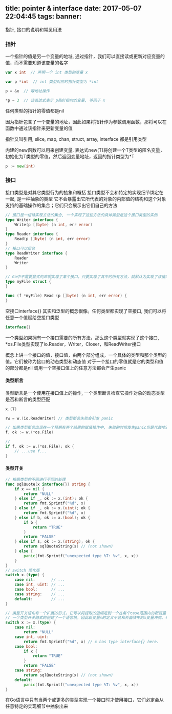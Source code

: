 title: pointer & interface
date: 2017-05-07 22:04:45
tags:
banner:
---

指针, 接口的说明和常见用法

<!-- more -->
### 指针

一个指针的值是另一个变量的地址, 通过指针，我们可以直接读或更新对应变量的值，而不需要知道该变量的名字

```go
var x int  // 声明一个 int 类型的变量 x

var p *int  // int 类型对应的指针类型为 *int

p = &x  // 取地址操作

*p = 3  // 该表达式表示 p指针指向的变量, 等同于 x
```

任何类型的指针的零值都是nil

因为指针包含了一个变量的地址，因此如果将指针作为参数调用函数，那将可以在函数中通过该指针来更新变量的值

指针又叫引用, slice, map, chan, struct, array, interface 都是引用类型

内建的new函数可以用来创建变量. 表达式new(T)将创建一个T类型的匿名变量，初始化为T类型的零值，然后返回变量地址，返回的指针类型为*T
```go
p := new(int)
```

### 接口

接口类型是对其它类型行为的抽象和概括
接口类型不会和特定的实现细节绑定在一起, 是一种抽象的类型
它不会暴露出它所代表的对象的内部值的结构和这个对象支持的基础操作的集合；它们只会展示出它们自己的方法

```go
// 接口是一组待实现方法的集合, 一个实现了这些方法的具体类型是这个接口类型的实例
type Writer interface {
    Write(p []byte) (n int, err error)
}
type Reader interface {
    Read(p []byte) (n int, err error)
}
// 接口可以组合
type ReadWriter interface {
    Reader
    Writer
}

// Go中不需要显式的声明实现了某个接口，只要实现了其中的所有方法，就默认为实现了该接口
type myFile struct {
}

func (f *myFile) Read (p []byte) (n int, err error) {
}
```


空接口interface{} 其实和泛型的概念很像。任何类型都实现了空接口, 我们可以将任意一个值赋给空接口类型
```go
interface{}
```

一个类型如果拥有一个接口需要的所有方法，那么这个类型就实现了这个接口, *os.File类型实现了io.Reader，Writer，Closer，和ReadWriter接口


概念上讲一个接口的值，接口值，由两个部分组成，一个具体的类型和那个类型的值。它们被称为接口的动态类型和动态值
对于一个接口的零值就是它的类型和值的部分都是nil
调用一个空接口值上的任意方法都会产生panic

#### 类型断言
类型断言是一个使用在接口值上的操作, 一个类型断言检查它操作对象的动态类型是否和断言的类型匹配

```go
x.(T)

rw = w.(io.ReadWriter) // 类型断言失败会引发 panic

// 如果类型断言出现在一个预期有两个结果的赋值操作中, 失败的时候发生panic但是代替地返回一个额外的第二个结果，这个结果是一个标识成功的布尔值
f, ok := w.(*os.File)

//
if f, ok := w.(*os.File); ok {
    // ...use f...
}
```


#### 类型开关

```go
// 根据类型的不同进行不同的处理
func sqlQuote(x interface{}) string {
    if x == nil {
        return "NULL"
    } else if _, ok := x.(int); ok {
        return fmt.Sprintf("%d", x)
    } else if _, ok := x.(uint); ok {
        return fmt.Sprintf("%d", x)
    } else if b, ok := x.(bool); ok {
        if b {
            return "TRUE"
        }
        return "FALSE"
    } else if s, ok := x.(string); ok {
        return sqlQuoteString(s) // (not shown)
    } else {
        panic(fmt.Sprintf("unexpected type %T: %v", x, x))
    }
}
// switch 简化版
switch x.(type) {
    case nil:       // ...
    case int, uint: // ...
    case bool:      // ...
    case string:    // ...
    default:        // ...
}

// 类型开关语句有一个扩展的形式，它可以将提取的值绑定到一个在每个case范围内的新变量
// 一个类型开关隐式的创建了一个语言块，因此新变量x的定义不会和外面块中的x变量冲突。每一个case也会隐式的创建一个单独的语言块。
switch x := x.(type) {
    case nil:
        return "NULL"
    case int, uint:
        return fmt.Sprintf("%d", x) // x has type interface{} here.
    case bool:
        if x {
            return "TRUE"
        }
        return "FALSE"
    case string:
        return sqlQuoteString(x) // (not shown)
    default:
        panic(fmt.Sprintf("unexpected type %T: %v", x, x))
}
```

在Go语言中只有当两个或更多的类型实现一个接口时才使用接口，它们必定会从任意特定的实现细节中抽象出来

